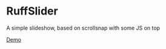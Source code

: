 # RuffSlider
A simple slideshow, based on scrollsnap with some JS on top

[Demo](https://www.dompagnon.de/projects/RuffSlider/)
